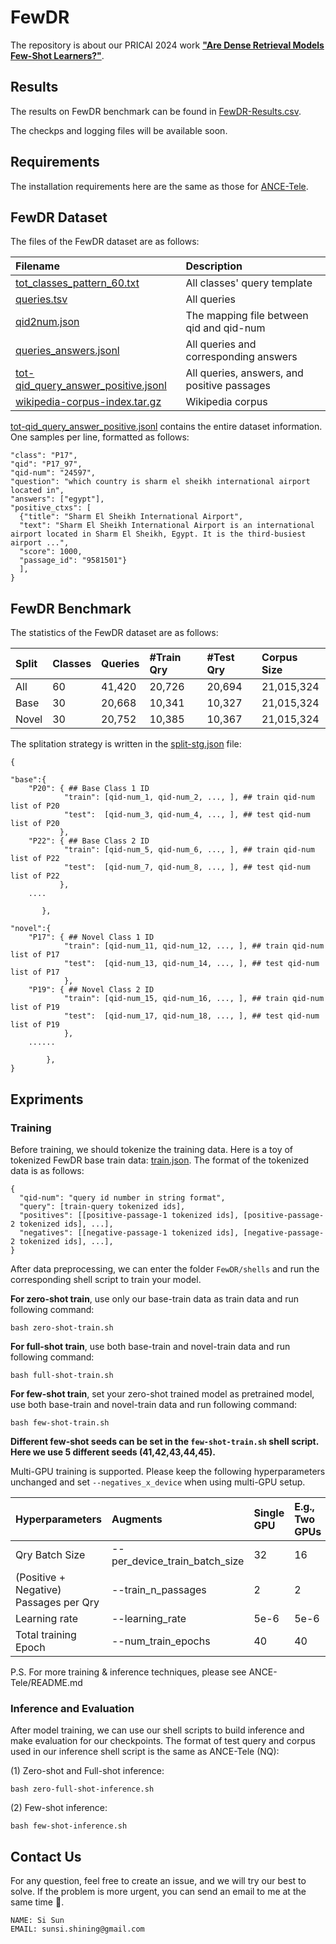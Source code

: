 # FewDR

The repository is about our PRICAI 2024 work **["Are Dense Retrieval Models Few-Shot Learners?"]()**. 


## Results

The results on FewDR benchmark can be found in [FewDR-Results.csv](./FewDR-Results.csv).

The checkps and logging files will be available soon.

## Requirements

The installation requirements here are the same as those for [ANCE-Tele](https://github.com/OpenMatch/ANCE-Tele/README.md).


## FewDR Dataset

The files of the FewDR dataset are as follows:

|Filename|Description|
|:---|:---|
|[tot_classes_pattern_60.txt](data/tot_classes_pattern_60.txt)|All classes' query template|
|[queries.tsv](data/queries.tsv)|All queries|
|[qid2num.json](data/qid2num.json)|The mapping file between qid and qid-num|
|[queries_answers.jsonl](data/queries_answers.jsonl)|All queries and corresponding answers|
|[tot-qid_query_answer_positive.jsonl](data/tot-qid_query_answer_positive.jsonl)|All queries, answers, and positive passages|
|[wikipedia-corpus-index.tar.gz](https://thunlp.oss-cn-qingdao.aliyuncs.com/PaperData/EMNLP2022/ANCE-Tele/wikipedia-corpus-index.tar.gz)|Wikipedia corpus|

[tot-qid_query_answer_positive.jsonl](data/tot-qid_query_answer_positive.jsonl) contains the entire dataset information. One samples per line, formatted as follows:
```
"class": "P17",
"qid": "P17_97",
"qid-num": "24597",
"question": "which country is sharm el sheikh international airport located in",
"answers": ["egypt"],
"positive_ctxs": [
  {"title": "Sharm El Sheikh International Airport",
  "text": "Sharm El Sheikh International Airport is an international airport located in Sharm El Sheikh, Egypt. It is the third-busiest airport ...",
  "score": 1000,
  "passage_id": "9581501"}
  ],
}
```
## FewDR Benchmark

The statistics of the FewDR dataset are as follows:

|Split|Classes|Queries|#Train Qry|#Test Qry|Corpus Size|
|:---|:---|:---|:---|:---|:---|
|All| 60| 41,420| 20,726| 20,694| 21,015,324|
|Base| 30 |20,668 |10,341 |10,327 |21,015,324|
|Novel |30 |20,752 |10,385 |10,367|21,015,324|

The splitation strategy is written in the [split-stg.json](data/split-stg.json) file:
```
{

"base":{
    "P20": { ## Base Class 1 ID
            "train": [qid-num_1, qid-num_2, ..., ], ## train qid-num list of P20
            "test":  [qid-num_3, qid-num_4, ..., ], ## test qid-num list of P20
           },
    "P22": { ## Base Class 2 ID
            "train": [qid-num_5, qid-num_6, ..., ], ## train qid-num list of P22
            "test":  [qid-num_7, qid-num_8, ..., ], ## test qid-num list of P22
           },
    ....

       },

"novel":{
    "P17": { ## Novel Class 1 ID
            "train": [qid-num_11, qid-num_12, ..., ], ## train qid-num list of P17
            "test":  [qid-num_13, qid-num_14, ..., ], ## test qid-num list of P17
            },
    "P19": { ## Novel Class 2 ID
            "train": [qid-num_15, qid-num_16, ..., ], ## train qid-num list of P19
            "test":  [qid-num_17, qid-num_18, ..., ], ## test qid-num list of P19
            },
    ......

        },
}

```


## Expriments


### Training


Before training, we should tokenize the training data. Here is a toy of tokenized FewDR base train data: [train.json](data/train.json). The format of the tokenized data is as follows:

```
{
  "qid-num": "query id number in string format",
  "query": [train-query tokenized ids],
  "positives": [[positive-passage-1 tokenized ids], [positive-passage-2 tokenized ids], ...],
  "negatives": [[negative-passage-1 tokenized ids], [negative-passage-2 tokenized ids], ...],
}
```

After data preprocessing, we can enter the folder `FewDR/shells` and run the corresponding shell script to train your model.


**For zero-shot train**, use only our base-train data as train data and run following command:

```shell
bash zero-shot-train.sh
```

**For full-shot train**, use both base-train and novel-train data and run following command:

```shell
bash full-shot-train.sh
```

**For few-shot train**, set your zero-shot trained model as pretrained model,  use both base-train and novel-train data and run following command:

```shell
bash few-shot-train.sh
```

**Different few-shot seeds can be set in the `few-shot-train.sh` shell script. Here we use 5 different seeds (41,42,43,44,45).**

Multi-GPU training is supported. Please keep the following hyperparameters unchanged and set `--negatives_x_device` when using multi-GPU setup.

| Hyperparameters                        | Augments                      | Single GPU | E.g., Two GPUs |
| :------------------------------------- | :---------------------------- | :--------- | :------------- |
| Qry Batch Size                         | --per_device_train_batch_size | 32         | 16             |
| (Positive + Negative) Passages per Qry | --train_n_passages            | 2          | 2              |
| Learning rate                          | --learning_rate               | 5e-6       | 5e-6           |
| Total training Epoch                   | --num_train_epochs            | 40         | 40             |


P.S. For more training & inference techniques, please see ANCE-Tele/README.md



### Inference and Evaluation

After model training, we can use our shell scripts to build inference and make evaluation for our checkpoints.
The format of test query and corpus used in our inference shell script is the same as ANCE-Tele (NQ):


(1) Zero-shot and Full-shot inference:

```shell
bash zero-full-shot-inference.sh
```

(2) Few-shot inference:

```shell
bash few-shot-inference.sh
```


## Contact Us

For any question, feel free to create an issue, and we will try our best to solve. If the problem is more urgent, you can send an email to me at the same time 🤗.

```
NAME: Si Sun
EMAIL: sunsi.shining@gmail.com
```
